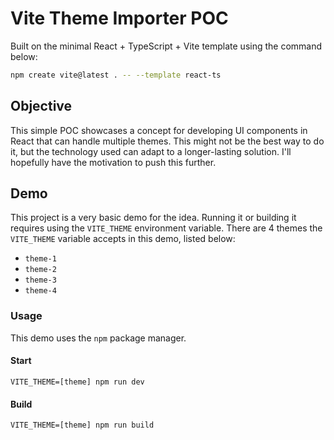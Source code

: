 # Vite Theme Importer POC

Built on the minimal React + TypeScript + Vite template using the command below:

```sh
npm create vite@latest . -- --template react-ts
```

## Objective

This simple POC showcases a concept for developing UI components in React that can handle multiple themes. This might not be the best way to do it, but the technology used can adapt to a longer-lasting solution. I'll hopefully have the motivation to push this further.

## Demo

This project is a very basic demo for the idea. Running it or building it requires using the `VITE_THEME` environment variable. There are 4 themes the `VITE_THEME` variable accepts in this demo, listed below:

- `theme-1`
- `theme-2`
- `theme-3`
- `theme-4`

### Usage

This demo uses the `npm` package manager.

#### Start

`VITE_THEME=[theme] npm run dev`

#### Build

`VITE_THEME=[theme] npm run build`
